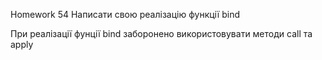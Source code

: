 Homework 54
Написати свою реалізацію функції bind

При реалізації фунції bind заборонено використовувати методи call та apply